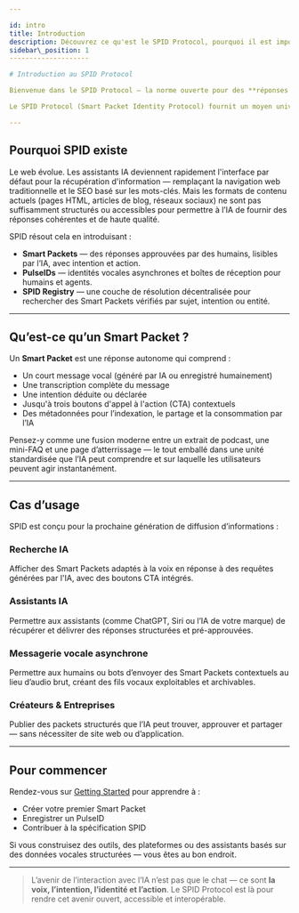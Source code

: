 ```yaml
---

id: intro
title: Introduction
description: Découvrez ce qu'est le SPID Protocol, pourquoi il est important et comment il propulse l'avenir de la communication structurée, orientée voix.
sidebar\_position: 1
--------------------

# Introduction au SPID Protocol

Bienvenue dans le SPID Protocol — la norme ouverte pour des **réponses structurées et prêtes pour la voix** dans un internet piloté par l’IA.

Le SPID Protocol (Smart Packet Identity Protocol) fournit un moyen universel permettant aux assistants IA, agents de recherche et utilisateurs humains de localiser, vérifier et interagir avec des **Smart Packets** — des unités de savoir portables et activées par la voix, comprenant des transcriptions, des métadonnées, des intentions et des actions contextuelles.

---
```


## Pourquoi SPID existe

Le web évolue. Les assistants IA deviennent rapidement l'interface par défaut pour la récupération d'information — remplaçant la navigation web traditionnelle et le SEO basé sur les mots-clés. Mais les formats de contenu actuels (pages HTML, articles de blog, réseaux sociaux) ne sont pas suffisamment structurés ou accessibles pour permettre à l’IA de fournir des réponses cohérentes et de haute qualité.

SPID résout cela en introduisant :

* **Smart Packets** — des réponses approuvées par des humains, lisibles par l’IA, avec intention et action.
* **PulseIDs** — identités vocales asynchrones et boîtes de réception pour humains et agents.
* **SPID Registry** — une couche de résolution décentralisée pour rechercher des Smart Packets vérifiés par sujet, intention ou entité.

---

## Qu’est-ce qu’un Smart Packet ?

Un **Smart Packet** est une réponse autonome qui comprend :

* Un court message vocal (généré par IA ou enregistré humainement)
* Une transcription complète du message
* Une intention déduite ou déclarée
* Jusqu'à trois boutons d'appel à l'action (CTA) contextuels
* Des métadonnées pour l’indexation, le partage et la consommation par l’IA

Pensez-y comme une fusion moderne entre un extrait de podcast, une mini-FAQ et une page d’atterrissage — le tout emballé dans une unité standardisée que l’IA peut comprendre et sur laquelle les utilisateurs peuvent agir instantanément.

---

## Cas d’usage

SPID est conçu pour la prochaine génération de diffusion d’informations :

### Recherche IA

Afficher des Smart Packets adaptés à la voix en réponse à des requêtes générées par l'IA, avec des boutons CTA intégrés.

### Assistants IA

Permettre aux assistants (comme ChatGPT, Siri ou l’IA de votre marque) de récupérer et délivrer des réponses structurées et pré-approuvées.

### Messagerie vocale asynchrone

Permettre aux humains ou bots d’envoyer des Smart Packets contextuels au lieu d’audio brut, créant des fils vocaux exploitables et archivables.

### Créateurs & Entreprises

Publier des packets structurés que l’IA peut trouver, approuver et partager — sans nécessiter de site web ou d’application.

---

## Pour commencer

Rendez-vous sur [Getting Started](getting-started) pour apprendre à :

* Créer votre premier Smart Packet
* Enregistrer un PulseID
* Contribuer à la spécification SPID

Si vous construisez des outils, des plateformes ou des assistants basés sur des données vocales structurées — vous êtes au bon endroit.

---

> L’avenir de l’interaction avec l’IA n’est pas que le chat — ce sont **la voix, l’intention, l’identité et l’action**.
> Le SPID Protocol est là pour rendre cet avenir ouvert, accessible et interopérable.
